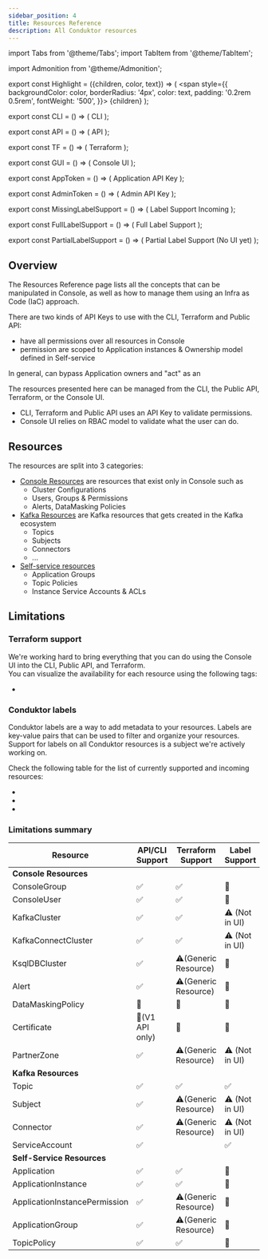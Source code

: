 ```yaml
---
sidebar_position: 4
title: Resources Reference
description: All Conduktor resources
---
```


import Tabs from '@theme/Tabs';
import TabItem from '@theme/TabItem';

import Admonition from '@theme/Admonition';

export const Highlight = ({children, color, text}) => (
<span style={{ backgroundColor: color, borderRadius: '4px', color: text, padding: '0.2rem 0.5rem', fontWeight: '500', }}>
    {children}
</span>
);

export const CLI = () => (
<Highlight color="#F8F1EE" text="#7D5E54">CLI</Highlight>
);

export const API = () => (
<Highlight color="#E7F9F5" text="#067A6F">API</Highlight>
);

export const TF = () => (
<Highlight color="#FCEFFC" text="#9C2BAD">Terraform</Highlight>
);

export const GUI = () => (
<Highlight color="#F6F4FF" text="#422D84">Console UI</Highlight>
);


export const AppToken = () => (
<Highlight color="#F0F4FF" text="#3451B2">Application API Key</Highlight>
);

export const AdminToken = () => (
<Highlight color="#FEEFF6" text="#CB1D63">Admin API Key</Highlight>
);

export const MissingLabelSupport = () => (
<Highlight color="#F5F5F5" text="#666666">Label Support Incoming</Highlight>
);

export const FullLabelSupport = () => (
<Highlight color="#E6F4EA" text="#1B7F4B">Full Label Support</Highlight>
);

export const PartialLabelSupport = () => (
<Highlight color="#FFF8E1" text="#B26A00">Partial Label Support (No UI yet)</Highlight>
);

## Overview

The Resources Reference page lists all the concepts that can be manipulated in Console, as well as how to manage them using an Infra as Code (IaC) approach.   

There are two kinds of API Keys to use with the CLI, Terraform and Public API:
- <AdminToken /> have all permissions over all resources in Console
- <AppToken /> permission are scoped to Application instances & Ownership model defined in Self-service

In general, <AdminToken /> can bypass Application owners and "act" as an <AppToken />  

The resources presented here can be managed from the CLI, the Public API, Terraform, or the Console UI.  
- CLI, Terraform and Public API uses an API Key to validate permissions.
- Console UI relies on RBAC model to validate what the user can do.

## Resources

The resources are split into 3 categories:
- [Console Resources](/platform/reference/resource-reference/console) are resources that exist only in Console such as
  - Cluster Configurations
  - Users, Groups & Permissions
  - Alerts, DataMasking Policies
- [Kafka Resources](/platform/reference/resource-reference/kafka) are Kafka resources that gets created in the Kafka ecosystem
  - Topics
  - Subjects
  - Connectors
  - ...
- [Self-service resources](/platform/reference/resource-reference/self-service)
  - Application Groups
  - Topic Policies
  - Instance Service Accounts & ACLs


## Limitations

### Terraform support
We're working hard to bring everything that you can do using the Console UI into the CLI, Public API, and Terraform.  
You can visualize the availability for each resource using the following tags: 
- <CLI /> <API /> <TF /> <GUI />  

### Conduktor labels
Conduktor labels are a way to add metadata to your resources. Labels are key-value pairs that can be used to filter and organize your resources.  
Support for labels on all Conduktor resources is a subject we're actively working on.

Check the following table for the list of currently supported and incoming resources:
- <FullLabelSupport />
- <PartialLabelSupport />
- <MissingLabelSupport />

### Limitations summary

| Resource                     | API/CLI Support | Terraform Support    | Label Support  | 
|------------------------------|-----------------|----------------------|----------------|
| **Console Resources**        |                 |                      |                |
| ConsoleGroup                 | ✅               | ✅                    | 🚫             |
| ConsoleUser                  | ✅               | ✅                    | 🚫             |
| KafkaCluster                 | ✅               | ✅                    | ⚠️ (Not in UI) |
| KafkaConnectCluster          | ✅               | ✅                    | ⚠️ (Not in UI) |
| KsqlDBCluster                | ✅               | ⚠️(Generic Resource) | 🚫             |
| Alert                        | ✅               | ⚠️(Generic Resource) | 🚫             |
| DataMaskingPolicy            | 🚫              | 🚫                   | 🚫             |
| Certificate                  | 🚫(V1 API only) | 🚫                   | 🚫             |
| PartnerZone                  | ✅               | ⚠️(Generic Resource) | ⚠️ (Not in UI) |
| **Kafka Resources**          |                 |                      |                |
| Topic                        | ✅               | ✅                    | ✅              |
| Subject                      | ✅               | ⚠️(Generic Resource) | ⚠️ (Not in UI) |
| Connector                    | ✅               | ⚠️(Generic Resource) | ⚠️ (Not in UI) |
| ServiceAccount               | ✅               |                      | ✅              |
| **Self-Service Resources**   |                 |                      |                |
| Application                  | ✅               | ✅                    | 🚫             |
| ApplicationInstance          | ✅               | ✅                    | 🚫             |
| ApplicationInstancePermission | ✅               | ⚠️(Generic Resource) | 🚫             |
| ApplicationGroup             | ✅               | ⚠️(Generic Resource) | 🚫             |
| TopicPolicy                  | ✅               | ✅                    | 🚫             |
